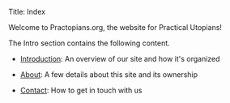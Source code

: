 Title: Index

Welcome to Practopians.org, the website for Practical Utopians!

The Intro section contains the following content.

* [Introduction](introduction.html): An overview of our site and how it's organized

* [About](about.html): A few details about this site and its ownership

* [Contact](contact.html): How to get in touch with us

